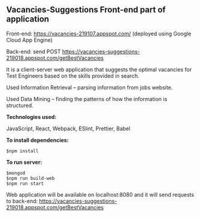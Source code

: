 ## Vacancies-Suggestions Front-end part of application
Front-end: https://vacancies-219107.appspot.com/    (deployed using Google Cloud App Engine)

Back-end: send POST https://vacancies-suggestions-219018.appspot.com/getBestVacancies  

It is a client-server web application that suggests the optimal vacancies for Test Engineers based on the skills provided in search. 

Used Information Retrieval  –  parsing information from jobs website.

Used Data Mining – finding the patterns of how the information is structured.

**Technologies used:**

JavaScript, React, Webpack, ESlint, Prettier, Babel

**To install dependencies:**
```
$npm install
```

**To run server:**
```
$mongod
$npm run build-web
$npm run start
```

Web application will be available on localhost:8080 and it will send requests to back-end: https://vacancies-suggestions-219018.appspot.com/getBestVacancies
